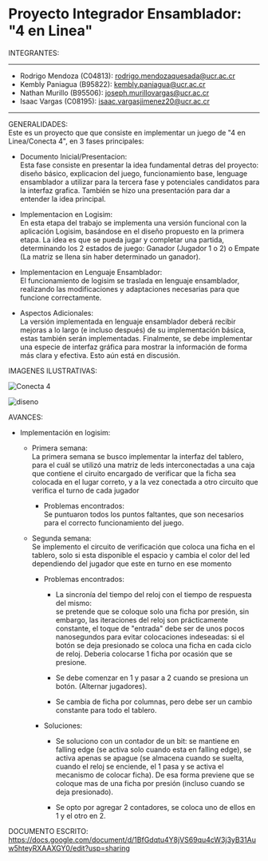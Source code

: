 # Proyecto Integrador Ensamblador: "4 en Linea"
INTEGRANTES:<br/>
********************
* Rodrigo Mendoza (C04813): rodrigo.mendozaquesada@ucr.ac.cr<br/>
* Kembly Paniagua (B95822): kembly.paniagua@ucr.ac.cr<br/>
* Nathan Murillo (B95506): joseph.murillovargas@ucr.ac.cr<br/>
* Isaac Vargas (C08195): isaac.vargasjimenez20@ucr.ac.cr<br/>
*********************
GENERALIDADES:<br/>
  Este es un proyecto que que consiste en implementar un juego de "4 en Linea/Conecta 4", en 3 fases principales:<br/>
  
* Documento Inicial/Presentacion:<br/>
  Esta fase consiste en presentar la idea fundamental detras del proyecto: diseño básico, explicacion del juego, funcionamiento base, lenguage ensamblador a utilizar para la tercera fase y potenciales candidatos para la interfaz grafica. También se hizo una presentación para dar a entender la idea principal.  <br/>

* Implementacion en Logisim:<br/>
  En esta etapa del trabajo se implementa una versión funcional con la aplicación Logisim, basándose en el diseño propuesto en la primera etapa. La idea es que se pueda jugar y completar una partida, determinando los 2 estados de juego: Ganador (Jugador 1 o 2) o Empate (La matriz se llena sin haber determinado un ganador).

* Implementacion en Lenguaje Ensamblador:<br/>
El funcionamiento de logisim se traslada en lenguaje ensamblador, realizando las modificaciones y adaptaciones necesarias para que funcione correctamente. <br/>

* Aspectos Adicionales:<br/>
La versión implementada en lenguaje ensamblador deberá recibir mejoras a lo largo (e incluso después) de su implementación básica, estas también serán implementadas.
Finalmente, se debe implementar una especie de interfaz gráfica para mostrar la información de forma más clara y efectiva. Esto aún está en discusión. <br/>

IMAGENES ILUSTRATIVAS:<br/>

![Conecta 4](https://user-images.githubusercontent.com/102835455/188782153-d3daecbf-741f-4154-8891-93b6e317a2f4.PNG)


![diseno](https://user-images.githubusercontent.com/102835455/188782334-08c5e605-a5ea-42d2-9c40-8b864d7244d8.png)

AVANCES:<br/>

* Implementación en logisim:<br/>
  * Primera semana:<br/>
  La primera semana se busco implementar la interfaz del tablero, para el cuál se utilizó una matriz de leds interconectadas a una caja que contiene el ciruito encargado de verificar que la ficha sea colocada en el lugar correto, y a la vez conectada a otro circuito que verifica el turno de cada jugador <br/>
    * Problemas encontrados:<br/>
      Se puntuaron todos los puntos faltantes, que son necesarios para el correcto funcionamiento del juego. <br/>
  
  * Segunda semana: <br/>
    Se implemento el circuito de verificación que coloca una ficha en el tablero, solo si esta disponible el espacio y cambia el color del led dependiendo del jugador que este en turno en ese momento <br/>
  
    * Problemas encontrados:<br/>
      * La sincronía del tiempo del reloj con el tiempo de respuesta del mismo:<br/>
se pretende que se coloque solo una ficha por presión, sin embargo, las iteraciones del reloj son prácticamente constante, el toque 
de "entrada" debe ser de unos pocos nanosegundos para evitar colocaciones indeseadas:
si el botón se deja presionado se coloca una ficha en cada ciclo de reloj. Deberia colocarse 1 ficha por ocasión que se presione.<br/>

      * Se debe comenzar en 1 y pasar a 2 cuando se presiona un botón. (Alternar jugadores).<br/>

      * Se cambia de ficha por columnas, pero debe ser un cambio constante para todo el tablero. <br/>


    * Soluciones:<br/>
      * Se soluciono con un contador de un bit: se mantiene en falling edge (se activa solo cuando esta en falling edge), se activa apenas se apague (se almacena cuando se suelta, cuando el reloj se enciende, el 1 pasa y se activa el mecanismo de colocar ficha). De esa forma previene que se coloque mas de una ficha por presión (incluso cuando se deja presionado).<br/>

      * Se opto por agregar 2 contadores, se coloca uno de ellos en 1 y el otro en 2. <br/> 


DOCUMENTO ESCRITO:
https://docs.google.com/document/d/1BfGdqtu4Y8jVS69qu4cW3j3yB31Auw5hteyRXAAXGY0/edit?usp=sharing<br/>


 

 

